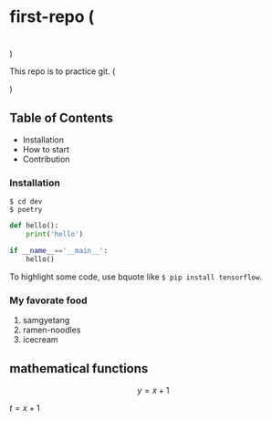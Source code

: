 # first-repo (<h1></h1>)

This repo is to practice git. (<p></p>)
## Table of Contents

- Installation
- How to start
- Contribution

### Installation

```shell
$ cd dev
$ poetry
```

```python
def hello():
	print('hello')

if __name__=='__main__':
	hello()

```

To highlight some code, use bquote like `$ pip install tensorflow`.

### My favorate food

1. samgyetang
2. ramen-noodles
3. icecream

## mathematical functions

$$y=x+1$$

$t=x+1$
